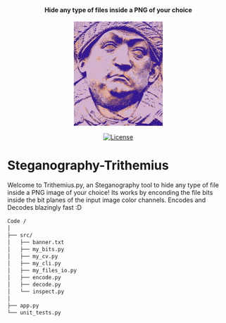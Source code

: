 
#### <p align="center">Hide any type of files inside a PNG of your choice</p>

<p align="center">
  <img src="repo/logo.png" alt="Logo" width="40%"/>
</p>

<p align="center">
  <a href="LICENSE">
    <img src="https://img.shields.io/badge/License-MIT-blue.svg" alt="License">
  </a>
</p>


# Steganography-Trithemius

Welcome to Trithemius.py, an Steganography tool to hide any type of file inside a PNG image of your choice! Its works by enconding the file bits inside the bit planes of the input image color channels. Encodes and Decodes blazingly fast :D

    Code /
    │
    ├── src/
    │   ├── banner.txt
    │   ├── my_bits.py
    │   ├── my_cv.py
    │   ├── my_cli.py
    │   ├── my_files_io.py
    │   ├── encode.py
    │   ├── decode.py
    │   └── inspect.py
    │
    ├── app.py
    └── unit_tests.py

